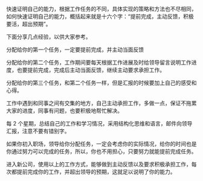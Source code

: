 快速证明自己的能力，根据工作任务的不同，具体实现的策略和方法也不尽相同，如何快速证明自己的能力，概括起来就是十六个字：“提前完成，主动反馈，积极要活，超出预期”。

下面分享几点经验，以供大家参考。

分配给你的第一个任务，一定要提前完成，并主动当面反馈

分配给你的第二个任务，工作期间要每天根据工作进展及时给领导留言说明工作进度，也要提前完成，完成后主动当面反馈，继续主动要求承担工作。

分配给你的第三个任务，和第二个任务一样，但是汇报的时候要加上自己的感受和心得。

工作中遇到和同事之间有交集的地方，自己主动承担工作，多做一点，保证不拖累大家的进度，同事有问题，也要积极地帮忙解决。

每 2 个星期，总结自己的工作和学习情况，采用结构化思维和语言，邮件向领导汇报，注意不要有错别字。

如果你初入职场，领导给你分配任务，一定会考虑你的实际情况，给你的时间也是你通过努力可以完成的任务，所以，你也不用担心，只要努力就能提前完成任务。

进入新公司，使用以上的工作方式，能够做到主动反馈以及要求积极承担工作，每次都提前完成你的工作，并超出领导的预期，这就足以说明了你的能力。